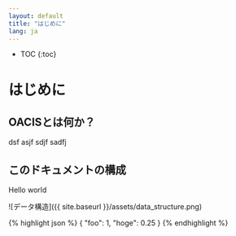 ```yaml
---
layout: default
title: "はじめに"
lang: ja
---
```


* TOC
{:toc}

# はじめに

## OACISとは何か？

dsf
asjf
sdjf
sadfj

## このドキュメントの構成
Hello world

![データ構造]({{ site.baseurl }}/assets/data_structure.png)

{% highlight json %}
{
  "foo": 1,
  "hoge": 0.25
}
{% endhighlight %}


